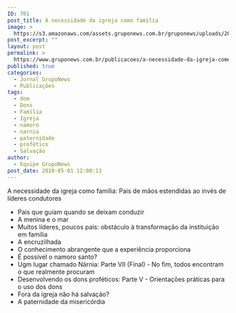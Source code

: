 ```yaml
---
ID: 701
post_title: A necessidade da igreja como família
image: >
  https://s3.amazonaws.com/assets.gruponews.com.br/gruponews/uploads/2010/04/jornal-marco-abril-2010-capa-960x720.jpg
post_excerpt: ""
layout: post
permalink: >
  https://www.gruponews.com.br/publicacoes/a-necessidade-da-igreja-como-familia-pais-de-maos-estendidas-ao-inves-de-lideres-condutores
published: true
categories:
  - Jornal GrupoNews
  - Publicações
tags:
  - dom
  - Dons
  - Família
  - Igreja
  - namoro
  - narnia
  - paternidade
  - profético
  - Salvação
author:
  - Equipe GrupoNews
post_date: 2010-05-01 12:00:13
---
```

A necessidade da igreja como família: Pais de mãos estendidas ao invés de líderes condutores

- Pais que guiam quando se deixam conduzir
- A menina e o mar
- Muitos líderes, poucos pais: obstáculo à transformação da instituição em família
- A encruzilhada
- O conhecimento abrangente que a experiência proporciona
- É possível o namoro santo?
- Ugm lugar chamado Nárnia: Parte VII (Final) - No fim, todos encontram o que realmente procuram
- Desenvolvendo os dons proféticos: Parte V - Orientações práticas para o uso dos dons
- Fora da igreja não há salvação?
- A paternidade da misericórdia